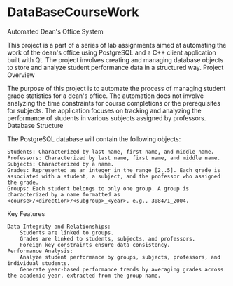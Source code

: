# DataBaseCourseWork


Automated Dean's Office System

This project is a part of a series of lab assignments aimed at automating the work of the dean's office using PostgreSQL and a C++ client application built with Qt. The project involves creating and managing database objects to store and analyze student performance data in a structured way.
Project Overview

The purpose of this project is to automate the process of managing student grade statistics for a dean's office. The automation does not involve analyzing the time constraints for course completions or the prerequisites for subjects. The application focuses on tracking and analyzing the performance of students in various subjects assigned by professors.
Database Structure

The PostgreSQL database will contain the following objects:

    Students: Characterized by last name, first name, and middle name.
    Professors: Characterized by last name, first name, and middle name.
    Subjects: Characterized by a name.
    Grades: Represented as an integer in the range [2..5]. Each grade is associated with a student, a subject, and the professor who assigned the grade.
    Groups: Each student belongs to only one group. A group is characterized by a name formatted as <course>/<direction>/<subgroup>_<year>, e.g., 3084/1_2004.

Key Features

    Data Integrity and Relationships:
        Students are linked to groups.
        Grades are linked to students, subjects, and professors.
        Foreign key constraints ensure data consistency.
    Performance Analysis:
        Analyze student performance by groups, subjects, professors, and individual students.
        Generate year-based performance trends by averaging grades across the academic year, extracted from the group name.
